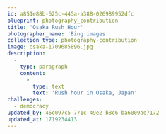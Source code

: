 ```yaml
---
id: a851e88b-625c-445a-a388-026989952dfc
blueprint: photography_contribution
title: 'Osaka Rush Hour'
photographer_name: 'Bing images'
collection_type: photography-contribution
image: osaka-1709685896.jpg
description:
  -
    type: paragraph
    content:
      -
        type: text
        text: 'Rush hour in Osaka, Japan'
challenges:
  - democracy
updated_by: 46c097c5-771c-49e2-b8c6-ba6009ae7172
updated_at: 1719234413
---
```

